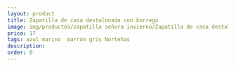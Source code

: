```yaml
---
layout: product
title: Zapatilla de casa destalonada con borrego
image: img/productos/zapatilla señora invierno/Zapatilla de casa destalonada con borrego=17=azul marino  marrón gris Norteñas.webp
price: 17
tags: azul marino  marrón gris Norteñas
description: 
order: 0
---
```

